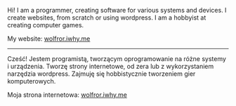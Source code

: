 Hi! 
I am a programmer, creating software for various systems and devices. I create websites, from scratch or using wordpress. I am a hobbyist at creating computer games. 

My website: [wolfror.iwhy.me](http://WolfRor.iwhy.me)

-----------------------------------------------

Cześć! 
Jestem programistą, tworzącym oprogramowanie na różne systemy i urządzenia. Tworzę strony internetowe, od zera lub z wykorzystaniem narzędzia wordpress. Zajmuję się hobbistycznie tworzeniem gier komputerowych.

Moja strona internetowa: [wolfror.iwhy.me](http://WolfRor.iwhy.me)
